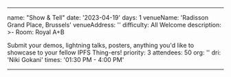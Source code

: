 ---

name: "Show & Tell"
date: '2023-04-19'
days: 1
venueName: 'Radisson Grand Place, Brussels'
venueAddress: ''
difficulty: All Welcome
description: >-
  Room: Royal A+B

Submit your demos, lightning talks, posters, anything you'd like to showcase to your fellow IPFS Thing-ers!
priority: 3
attendees: 50
org: ''
dri: 'Niki Gokani'
times: '01:30 PM - 4:00 PM'



---